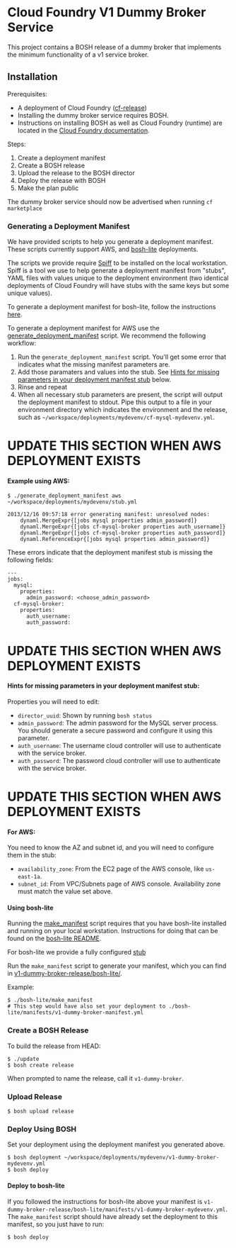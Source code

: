 # Cloud Foundry V1 Dummy Broker Service

This project contains a BOSH release of a dummy broker that implements the minimum functionality of a v1 service broker.

## Installation

Prerequisites:

- A deployment of Cloud Foundry ([cf-release](https://github.com/cloudfoundry/cf-release))
- Installing the dummy broker service requires BOSH.
- Instructions on installing BOSH as well as Cloud Foundry (runtime) are located in the [Cloud Foundry documentation](http://docs.cloudfoundry.org).

Steps:

1. Create a deployment manifest
1. Create a BOSH release
1. Upload the release to the BOSH director
1. Deploy the release with BOSH
1. Make the plan public

The dummy broker service should now be advertised when running `cf marketplace`

### Generating a Deployment Manifest

We have provided scripts to help you generate a deployment manifest.  These scripts currently support AWS, and [bosh-lite](https://github.com/cloudfoundry/bosh-lite) deployments.

The scripts we provide require [Spiff](https://github.com/cloudfoundry-incubator/spiff) to be installed on the local workstation.  Spiff is a tool we use to help generate a deployment manifest from "stubs", YAML files with values unique to the deployment environment (two identical deployments of Cloud Foundry will have stubs with the same keys but some unique values).

To generate a deployment manifest for bosh-lite, follow the instructions [here](#using-bosh-lite).

To generate a deployment manifest for AWS use the [generate_deployment_manifest](generate_deployment_manifest) script.  We recommend the following workflow:

1. Run the `generate_deployment_manifest` script. You'll get some error that indicates what the missing manifest parameters are.
1. Add those paramaters and values into the stub.  See [Hints for missing parameters in your deployment manifest stub](#hints-for-missing-parameters-in-your-deployment-manifest-stub) below.
1. Rinse and repeat
1. When all necessary stub parameters are present, the script will output the deployment manifest to stdout. Pipe this output to a file in your environment directory which indicates the environment and the release, such as `~/workspace/deployments/mydevenv/cf-mysql-mydevenv.yml`.

# UPDATE THIS SECTION WHEN AWS DEPLOYMENT EXISTS
#### Example using AWS:
    $ ./generate_deployment_manifest aws ~/workspace/deployments/mydevenv/stub.yml

    2013/12/16 09:57:18 error generating manifest: unresolved nodes:
	    dynaml.MergeExpr{[jobs mysql properties admin_password]}
	    dynaml.MergeExpr{[jobs cf-mysql-broker properties auth_username]}
	    dynaml.MergeExpr{[jobs cf-mysql-broker properties auth_password]}
	    dynaml.ReferenceExpr{[jobs mysql properties admin_password]}

These errors indicate that the deployment manifest stub is missing the following fields:

    ---
    jobs:
      mysql:
        properties:
          admin_password: <choose_admin_password>
      cf-mysql-broker:
        properties:
          auth_username:
          auth_password:

# UPDATE THIS SECTION WHEN AWS DEPLOYMENT EXISTS
#### Hints for missing parameters in your deployment manifest stub:

Properties you will need to edit:

- `director_uuid`: Shown by running `bosh status`
- `admin_password`: The admin password for the MySQL server process. You should generate a secure password and configure it using this parameter.
- `auth_username`: The username cloud controller will use to authenticate with the service broker.
- `auth_password`: The password cloud controller will use to authenticate with the service broker.

# UPDATE THIS SECTION WHEN AWS DEPLOYMENT EXISTS
#### For AWS:

You need to know the AZ and subnet id, and you will need to configure them in the stub:

- `availability_zone`: From the EC2 page of the AWS console, like `us-east-1a`.
- `subnet_id`:  From VPC/Subnets page of AWS console.  Availability zone must match the value set above.

#### Using bosh-lite

Running the [make_manifest](bosh-lite/make_manifest) script requires that you have bosh-lite installed and running on your local workstation.  Instructions for doing that can be found on the [bosh-lite README](https://github.com/cloudfoundry/bosh-lite).

For bosh-lite we provide a fully configured [stub](bosh-lite/v1-dummy-broker-stub.yml)

Run the `make_manifest` script to generate your manifest, which you can find in [v1-dummy-broker-release/bosh-lite/](bosh-lite/).

Example:
```
$ ./bosh-lite/make_manifest
# This step would have also set your deployment to ./bosh-lite/manifests/v1-dummy-broker-manifest.yml
```

### Create a BOSH Release

To build the release from HEAD:

    $ ./update
    $ bosh create release

When prompted to name the release, call it `v1-dummy-broker`.

### Upload Release

    $ bosh upload release

### Deploy Using BOSH

Set your deployment using the deployment manifest you generated above.

    $ bosh deployment ~/workspace/deployments/mydevenv/v1-dummy-broker-mydevenv.yml
    $ bosh deploy
    
#### Deploy to bosh-lite

If you followed the instructions for bosh-lite above your manifest is `v1-dummy-broker-release/bosh-lite/manifests/v1-dummy-broker-mydevenv.yml`. The `make_manifest` script should have already set the deployment to this manifest, so you just have to run:

    $ bosh deploy
